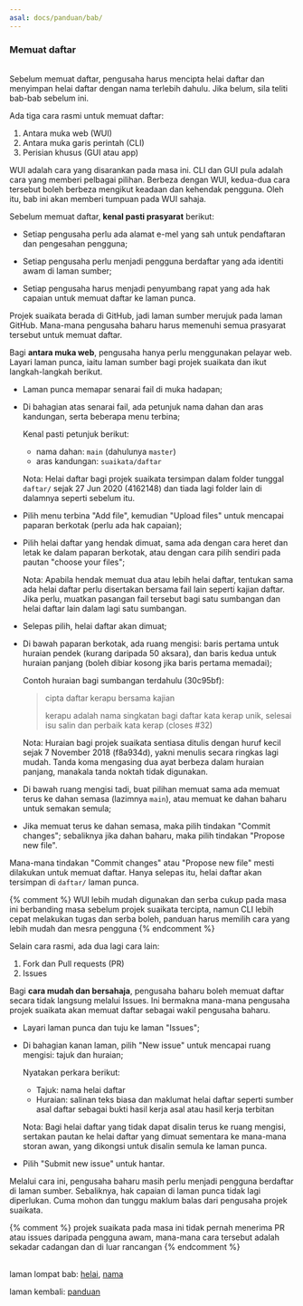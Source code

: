 ```yaml
---
asal: docs/panduan/bab/
---
```


### Memuat daftar

&nbsp;  
Sebelum memuat daftar, pengusaha harus mencipta helai daftar
dan menyimpan helai daftar dengan nama terlebih dahulu. Jika
belum, sila teliti bab-bab sebelum ini.

Ada tiga cara rasmi untuk memuat daftar:

1. Antara muka web (WUI)
2. Antara muka garis perintah (CLI)
3. Perisian khusus (GUI atau app)

WUI adalah cara yang disarankan pada masa ini. CLI dan GUI
pula adalah cara yang memberi pelbagai pilihan. Berbeza
dengan WUI, kedua-dua cara tersebut boleh berbeza mengikut
keadaan dan kehendak pengguna. Oleh itu, bab ini akan
memberi tumpuan pada WUI sahaja.

Sebelum memuat daftar, **kenal pasti prasyarat** berikut:

- Setiap pengusaha perlu ada alamat e-mel yang sah untuk
pendaftaran dan pengesahan pengguna;

- Setiap pengusaha perlu menjadi pengguna berdaftar yang
ada identiti awam di laman sumber;

- Setiap pengusaha harus menjadi penyumbang rapat yang
ada hak capaian untuk memuat daftar ke laman punca.

Projek suaikata berada di GitHub, jadi laman sumber merujuk
pada laman GitHub. Mana-mana pengusaha baharu harus memenuhi
semua prasyarat tersebut untuk memuat daftar.

Bagi **antara muka web**, pengusaha hanya perlu menggunakan
pelayar web. Layari laman punca, iaitu laman sumber bagi
projek suaikata dan ikut langkah-langkah berikut.

- Laman punca memapar senarai fail di muka hadapan;

- Di bahagian atas senarai fail, ada petunjuk nama dahan
dan aras kandungan, serta beberapa menu terbina;

  Kenal pasti petunjuk berikut:

  - nama dahan: `main` (dahulunya `master`)
  - aras kandungan: `suaikata/daftar`

  Nota: Helai daftar bagi projek suaikata tersimpan dalam
  folder tunggal `daftar/` sejak 27 Jun 2020 (4162148) dan
  tiada lagi folder lain di dalamnya seperti sebelum itu.

- Pilih menu terbina "Add file", kemudian "Upload files"
untuk mencapai paparan berkotak (perlu ada hak capaian);

- Pilih helai daftar yang hendak dimuat, sama ada dengan
cara heret dan letak ke dalam paparan berkotak, atau dengan
cara pilih sendiri pada pautan "choose your files";

  Nota: Apabila hendak memuat dua atau lebih helai daftar,
  tentukan sama ada helai daftar perlu disertakan bersama
  fail lain seperti kajian daftar. Jika perlu, muatkan
  pasangan fail tersebut bagi satu sumbangan dan helai
  daftar lain dalam lagi satu sumbangan.

- Selepas pilih, helai daftar akan dimuat;

- Di bawah paparan berkotak, ada ruang mengisi: baris
pertama untuk huraian pendek (kurang daripada 50 aksara),
dan baris kedua untuk huraian panjang (boleh dibiar kosong
jika baris pertama memadai);

  Contoh huraian bagi sumbangan terdahulu (30c95bf):

  > cipta daftar kerapu bersama kajian
  > 
  > kerapu adalah nama singkatan bagi daftar kata kerap
  > unik, selesai isu salin dan perbaik kata kerap (closes
  > #32)

  Nota: Huraian bagi projek suaikata sentiasa ditulis
  dengan huruf kecil sejak 7 November 2018 (f8a934d), yakni
  menulis secara ringkas lagi mudah. Tanda koma mengasing
  dua ayat berbeza dalam huraian panjang, manakala tanda
  noktah tidak digunakan.

- Di bawah ruang mengisi tadi, buat pilihan memuat sama ada
memuat terus ke dahan semasa (lazimnya `main`), atau memuat
ke dahan baharu untuk semakan semula;

- Jika memuat terus ke dahan semasa, maka pilih tindakan
"Commit changes"; sebaliknya jika dahan baharu, maka pilih
tindakan "Propose new file".

Mana-mana tindakan "Commit changes" atau "Propose new file"
mesti dilakukan untuk memuat daftar. Hanya selepas itu,
helai daftar akan tersimpan di `daftar/` laman punca.

{% comment %}
WUI lebih mudah digunakan dan serba cukup pada masa ini
berbanding masa sebelum projek suaikata tercipta, namun CLI
lebih cepat melakukan tugas dan serba boleh, panduan harus
memilih cara yang lebih mudah dan mesra pengguna
{% endcomment %}

Selain cara rasmi, ada dua lagi cara lain:

1. Fork dan Pull requests (PR)
2. Issues

Bagi **cara mudah dan bersahaja**, pengusaha baharu boleh
memuat daftar secara tidak langsung melalui Issues. Ini
bermakna mana-mana pengusaha projek suaikata akan memuat
daftar sebagai wakil pengusaha baharu.

- Layari laman punca dan tuju ke laman "Issues";

- Di bahagian kanan laman, pilih "New issue" untuk mencapai
ruang mengisi: tajuk dan huraian;

  Nyatakan perkara berikut:

  - Tajuk: nama helai daftar
  - Huraian: salinan teks biasa dan maklumat helai daftar
  seperti sumber asal daftar sebagai bukti hasil kerja asal
  atau hasil kerja terbitan

  Nota: Bagi helai daftar yang tidak dapat disalin terus ke
  ruang mengisi, sertakan pautan ke helai daftar yang dimuat
  sementara ke mana-mana storan awan, yang dikongsi untuk
  disalin semula ke laman punca.

- Pilih "Submit new issue" untuk hantar.

Melalui cara ini, pengusaha baharu masih perlu menjadi
pengguna berdaftar di laman sumber. Sebaliknya, hak capaian
di laman punca tidak lagi diperlukan. Cuma mohon dan tunggu
maklum balas dari pengusaha projek suaikata.

{% comment %}
projek suaikata pada masa ini tidak pernah menerima PR atau
issues daripada pengguna awam, mana-mana cara tersebut
adalah sekadar cadangan dan di luar rancangan
{% endcomment %}

&nbsp;  
laman lompat bab: [helai][1], [nama][2]

laman kembali: [panduan][0]

  [0]: ../index.md
  [1]: helai.md
  [2]: nama.md
